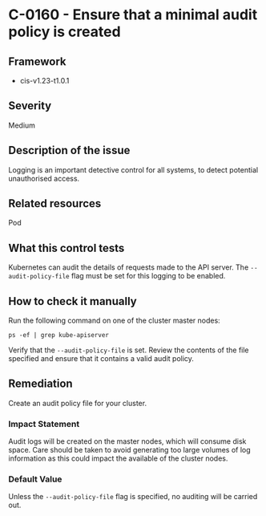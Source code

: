 # C-0160 - Ensure that a minimal audit policy is created

## Framework
* cis-v1.23-t1.0.1
 
## Severity
Medium

## Description of the issue
Logging is an important detective control for all systems, to detect potential unauthorised access.
 
## Related resources
Pod
 
## What this control tests 
Kubernetes can audit the details of requests made to the API server. The `--audit-policy-file` flag must be set for this logging to be enabled.
 
## How to check it manually 
Run the following command on one of the cluster master nodes:

 
```
ps -ef | grep kube-apiserver

```
 Verify that the `--audit-policy-file` is set. Review the contents of the file specified and ensure that it contains a valid audit policy.
 
## Remediation
Create an audit policy file for your cluster.
 
### Impact Statement
Audit logs will be created on the master nodes, which will consume disk space. Care should be taken to avoid generating too large volumes of log information as this could impact the available of the cluster nodes.
 
### Default Value
Unless the `--audit-policy-file` flag is specified, no auditing will be carried out.
 
